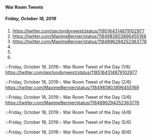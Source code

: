 **War Room Tweets**

##### Friday, October 18, 2019
1) https://twitter.com/ppclondonwest/status/1185164314879102977
2) https://twitter.com/MaximeBernier/status/1184983803896455169
3) https://twitter.com/MaximeBernier/status/1184896294252363776
4) 
5) 
6) 

💥Friday, October 18, 2019💥
War Room Tweet of the Day (1/6)
https://twitter.com/ppclondonwest/status/1185164314879102977

💥Friday, October 18, 2019💥
War Room Tweet of the Day (2/6)
https://twitter.com/MaximeBernier/status/1184983803896455169

💥Friday, October 18, 2019💥
War Room Tweet of the Day (3/6)
https://twitter.com/MaximeBernier/status/1184896294252363776

💥Friday, October 18, 2019💥
War Room Tweet of the Day (4/6)


💥Friday, October 18, 2019💥
War Room Tweet of the Day (5/6)


💥Friday, October 18, 2019💥
War Room Tweet of the Day (6/6)


